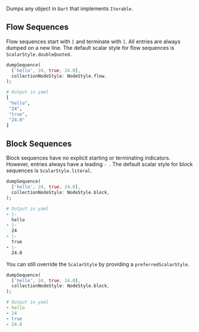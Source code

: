 Dumps any object in `Dart` that implements `Iterable`.

## Flow Sequences

Flow sequences start with `[` and terminate with `]`. All entries are always dumped on a new line. The default scalar style for flow sequences is `ScalarStyle.doubleQuoted`.

```dart
dumpSequence(
  ['hello', 24, true, 24.0],
  collectionNodeStyle: NodeStyle.flow,
);
```

```yaml
# Output in yaml
[
 "hello",
 "24",
 "true",
 "24.0"
]
```

## Block Sequences

Block sequences have no explicit starting or terminating indicators. However, entries always have a leading `- `. The default scalar style for block sequences is `ScalarStyle.literal`.

```dart
dumpSequence(
  ['hello', 24, true, 24.0],
  collectionNodeStyle: NodeStyle.block,
);
```

```yaml
# Output in yaml
- |-
  hello
- |-
  24
- |-
  true
- |-
  24.0
```

You can still override the `ScalarStyle` by providing a `preferredScalarStyle`.

```dart
dumpSequence(
  ['hello', 24, true, 24.0],
  collectionNodeStyle: NodeStyle.block,
);
```

```yaml
# Output in yaml
- hello
- 24
- true
- 24.0
```
